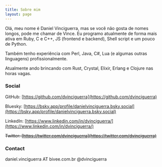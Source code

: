 ```yaml
---
title: Sobre mim
layout: page
---
```


Olá, meu nome é Daniel Vinciguerra, mas se você não gosta de nomes longos, pode me chamar de Vince. Eu programo atualmente de forma mais ativa em Ruby, C e C++, JS (frontend e backend), Shell script e um pouco de Python.

Também tenho experiência com Perl, Java, C#, Lua (e algumas outras linguagens) profissionalmente.

Atualmente ando brincando com Rust, Crystal, Elixir, Erlang e Clojure nas horas vagas.

### Social

GitHub: [https://github.com/dvinciguerra](https://github.com/dvinciguerra)

Bluesky: [https://bsky.app/profile/danielvinciguerra.bsky.social](https://bsky.app/profile/danielvinciguerra.bsky.social)

LinkedIn: [https://www.linkedin.com/in/dvinciguerra/](https://www.linkedin.com/in/dvinciguerra/)

~~Twitter: [https://twitter.com/dvinciguerra](https://twitter.com/dvinciguerra)~~

### Contact

daniel.vinciguerra AT bivee.com.br
@dvinciguerra
